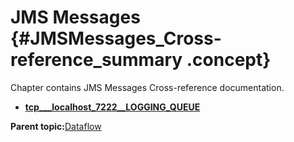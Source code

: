# JMS Messages {#JMSMessages_Cross-reference_summary .concept}

Chapter contains JMS Messages Cross-reference documentation.

-   **[tcp\_\_\_localhost\_7222\_\_LOGGING\_QUEUE](../../../cross/dataflow/jmsmessages/cross_tcp___localhost_7222__LOGGING_QUEUE.md)**  


**Parent topic:**[Dataflow](../../../cross/dataflow/dataflow.md)

